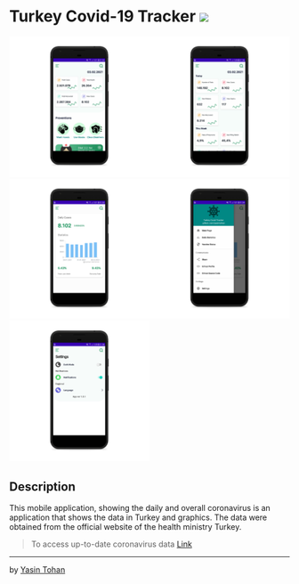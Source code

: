 
#  Turkey Covid-19 Tracker <img src="http://img.shields.io/badge/-Java-F89820?style=flat&logo=java&logoColor=white">

<img src = "/images/1.png" height="50%" width="50%"><img src = "/images/2.png" height="50%" width="50%">
<br/>
<img src = "/images/3.png" height="50%" width="50%"><img src = "/images/4.png" height="50%" width="50%">
<br/>
<img src = "/images/5.png" height="50%" width="50%">
<br/>



## Description

This mobile application, showing the daily and overall coronavirus is an application that shows the data in Turkey and graphics. The data were obtained from the official website of the health ministry Turkey.

> To access up-to-date coronavirus data [Link](https://covid19.saglik.gov.tr/)


---

by [Yasin Tohan](https://github.com/yasintohan)



